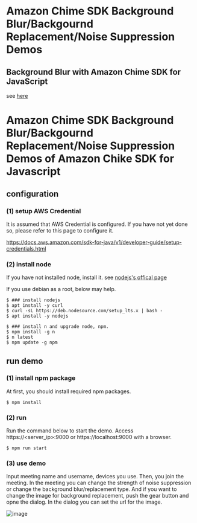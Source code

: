 # Amazon Chime SDK Background Blur/Backgournd Replacement/Noise Suppression Demos

## Background Blur with Amazon Chime SDK for JavaScript

see [here](./background-blur-demo)

# Amazon Chime SDK Background Blur/Backgournd Replacement/Noise Suppression Demos of Amazon Chike SDK for Javascript

## configuration

### (1) setup AWS Credential

It is assumed that AWS Credential is configured. If you have not yet done so, please refer to this page to configure it.

https://docs.aws.amazon.com/sdk-for-java/v1/developer-guide/setup-credentials.html

### (2) install node

If you have not installed node, install it.
see [nodejs's offical page](https://nodejs.org/en/)

If you use debian as a root, below may help.

```
$ ### install nodejs
$ apt install -y curl
$ curl -sL https://deb.nodesource.com/setup_lts.x | bash -
$ apt install -y nodejs

$ ### install n and upgrade node, npm.
$ npm install -g n
$ n latest
$ npm update -g npm
```

## run demo

### (1) install npm package

At first, you should install required npm packages.

```
$ npm install
```

### (2) run

Run the command below to start the demo. Access https://<server_ip>:9000 or https://localhost:9000 with a browser.

```
$ npm run start
```

### (3) use demo

Input meeting name and username, devices you use. Then, you join the meeting.
In the meeting you can change the strength of noise suppression or change the background blur/replacement type.
And if you want to change the image for background replacement, push the gear button and opne the dialog. In the dialog you can set the url for the image.

![image](https://user-images.githubusercontent.com/48346627/151463109-47856d5d-abd6-457a-8e45-1f561f68b66b.png)

